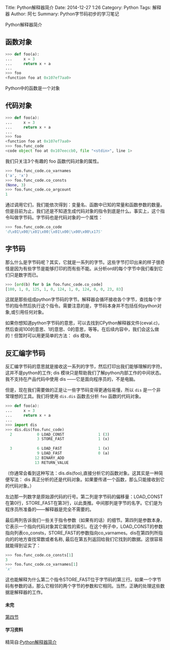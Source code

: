 Title: Python解释器简介
Date: 2014-12-27 1:26
Category: Python
Tags: 解释器
Author: 阿七
Summary: Python字节码初步的学习笔记

Python解释器简介


## 函数对象
```python
>>> def foo(a):
...     x = 3
...     return x + a
...
>>> foo
<function foo at 0x107ef7aa0>
```
Python中的函数是一个对象
## 代码对象
```python
>>> def foo(a):
...     x = 3
...     return x + a
...
>>> foo
<function foo at 0x107ef7aa0>
>>> foo.func_code
<code object foo at 0x107eeccb0, file "<stdin>", line 1>
```
我们只关注3个有趣的 foo 函数代码对象的属性。
```python
>>> foo.func_code.co_varnames
('a', 'x')
>>> foo.func_code.co_consts
(None, 3)
>>> foo.func_code.co_argcount
1
```
通过调用它们，我们能依次得到：变量名、函数中已知的常量和函数参数的数量。但是目前为止，我们还是不知道生成代码对象的指令到底是什么。事实上，这个指令叫做字节码。字节码也是代码对象的一个属性：
```python
>>> foo.func_code.co_code
'd\x01\x00}\x01\x00|\x01\x00|\x00\x00\x17S'
```
## 字节码

那么什么是字节码呢？其实，它就是一系列的字节。这些字节打印出来的样子很奇怪是因为有些字节是能够打印的而有些不能。从分析ord的每个字节中我们看到它们只是数字而已。
```python
>>> [ord(b) for b in foo.func_code.co_code]
[100, 1, 0, 125, 1, 0, 124, 1, 0, 124, 0, 0, 23, 83]
```
这就是那些组成python字节码的字节。解释器会循环接收各个字节，查找每个字节的指令然后执行这个指令。需要注意的是，字节码本身并不包括任何python对象,或引用任何对象。

如果你想知道python字节码的意思，可以去找到CPython解释器文件(ceval.c)，然后查阅100的意思、1的意思、0的意思，等等。在后续内容中，我们会这么做的！但暂时可以用更简单的方法： dis 模块。

## 反汇编字节码

反汇编字节码的意思就是接收这一系列的字节，然后打印出我们能够理解的字符。这并不是python的工作; dis 模块只是帮助我们了解python内部工作的中间状态。我不支持在产品代码中使用 dis ——它是面向程序员的，不是电脑。

但是，现在我们需要做的正是让一些字节码变得更通俗易懂，所以 `dis` 是一个非常理想的工具。我们将使用 `dis.dis` 函数去分析 `foo` 函数的代码对象。

```python
>>> def foo(a):
...     x = 3
...     return x + a
...
>>> import dis
>>> dis.dis(foo.func_code)
  2           0 LOAD_CONST               1 (3)
              3 STORE_FAST               1 (x)
 
  3           6 LOAD_FAST                1 (x)
              9 LOAD_FAST                0 (a)
             12 BINARY_ADD
             13 RETURN_VALUE
```
（你通常会看到这种写法：dis.dis(foo),直接分析它的函数对象。这其实是一种简便写法： dis 真正分析的还是代码对象。如果要传递一个函数，那么只能接收到它的代码对象。）

左边那一列数字是原始源代码的行号。第二列是字节码的偏移量：LOAD_CONST在第0行，STORE_FAST在第3行，以此类推。中间那列是字节的名字。它们是为程序员所准备的——解释器是完全不需要的。

最后两列告诉我们一些关于指令参数（如果有的话）的细节。第四列是参数本身。它表示一个指向代码对象其它属性的索引。在这个例子中，LOAD_CONST的参数指向列表co_consts，STORE_FAST的参数指向co_varnames。dis在第四列所指向的的地方查找常数或者名称, 最后在第五列返回给我们它找到的数据。这很容易就能得到证实了：

```python
>>> foo.func_code.co_consts[1]
3
>>> foo.func_code.co_varnames[1]
'x'
```
这也能解释为什么第二个指令STORE_FAST位于字节码的第三行。如果一个字节码有参数的话，那么它相邻的两个字节的参数和它相同。当然，正确的处理这些数据是解释器的工作。

#### 未完
[第四节](http://blog.jobbole.com/57381/)

#### 学习资料
精简自:[Python解释器简介](http://blog.jobbole.com/55327/)
